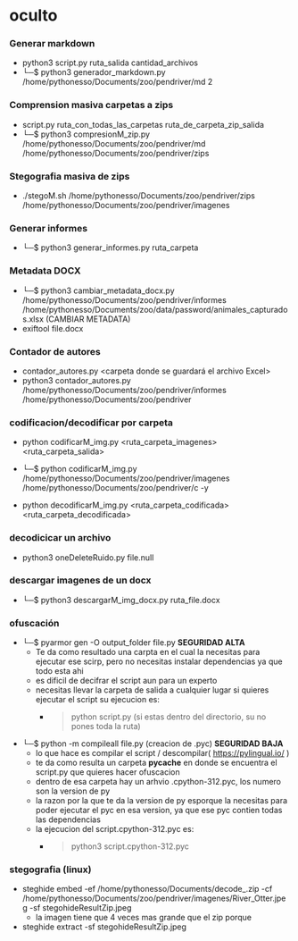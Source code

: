 # oculto

### Generar markdown

- python3 script.py ruta_salida cantidad_archivos
- └─$ python3 generador_markdown.py /home/pythonesso/Documents/zoo/pendriver/md 2

### Comprension masiva carpetas a zips

- script.py ruta_con_todas_las_carpetas ruta_de_carpeta_zip_salida
- └─$ python3 compresionM_zip.py /home/pythonesso/Documents/zoo/pendriver/md /home/pythonesso/Documents/zoo/pendriver/zips

### Stegografia masiva de zips

- ./stegoM.sh /home/pythonesso/Documents/zoo/pendriver/zips /home/pythonesso/Documents/zoo/pendriver/imagenes


### Generar informes

- └─$ python3 generar_informes.py  ruta_carpeta

### Metadata DOCX

- └─$ python3 cambiar_metadata_docx.py /home/pythonesso/Documents/zoo/pendriver/informes /home/pythonesso/Documents/zoo/data/password/animales_capturados.xlsx  (CAMBIAR METADATA)
- exiftool file.docx

### Contador de autores

- contador_autores.py <arpeta con los archivos DOCX> <carpeta donde se guardará el archivo Excel>
- python3 contador_autores.py /home/pythonesso/Documents/zoo/pendriver/informes /home/pythonesso/Documents/zoo/pendriver

### codificacion/decodificar por carpeta

- python  codificarM_img.py <ruta_carpeta_imagenes> <ruta_carpeta_salida> <isfolder>
- └─$ python  codificarM_img.py /home/pythonesso/Documents/zoo/pendriver/imagenes /home/pythonesso/Documents/zoo/pendriver/c -y

- python decodificarM_img.py <ruta_carpeta_codificada> <ruta_carpeta_decodificada>

### decodicicar un archivo

- python3 oneDeleteRuido.py file.null

### descargar imagenes de un docx

- └─$ python3 descargarM_img_docx.py ruta_file.docx

### ofuscación

- └─$ pyarmor gen -O output_folder file.py **SEGURIDAD ALTA**
    - Te da como resultado una carpta en el cual la necesitas para ejecutar ese scirp, pero no necesitas instalar dependencias ya que todo esta ahi
    - es dificil de decifrar el script aun para un experto
    - necesitas llevar la carpeta de salida a cualquier lugar si quieres ejecutar el script su ejecucion es:
        - > python script.py (si estas dentro del directorio, su no pones toda la ruta)
- └─$ python -m compileall file.py (creacion de .pyc) **SEGURIDAD BAJA**
    - lo que hace es compilar el script / descompilar( https://pylingual.io/ )
    - te da como resulta un carpeta __pycache__ en donde se encuentra el script.py que quieres hacer ofuscacion
    - dentro de esa carpeta hay un arhvio .cpython-312.pyc, los numero son la version de py
    - la razon por la que te da la version de py esporque la necesitas para poder ejecutar el pyc en esa version,
    ya que ese pyc contien todas las dependencias
    - la ejecucion del script.cpython-312.pyc es:
        - > python3 script.cpython-312.pyc

### stegografia (linux)

- steghide embed -ef /home/pythonesso/Documents/decode_.zip -cf /home/pythonesso/Documents/zoo/pendriver/imagenes/River_Otter.jpeg  -sf stegohideResultZip.jpeg
    - la imagen tiene que 4 veces mas grande que el zip porque
- steghide extract -sf stegohideResultZip.jpeg 
